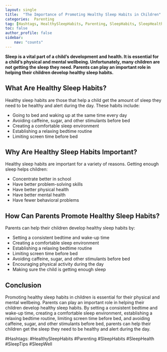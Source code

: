 ```yaml
---
layout: single
title:  "The Importance of Promoting Healthy Sleep Habits in Children"
categories:  Parenting
tag: [Hashtags, HealthySleepHabits, Parenting, SleepHabits, SleepHealth, SleepTips, SleepWell, ]
toc: false
author_profile: false
sidebar:
    nav: "counts"
---
```

    
**Sleep is a vital part of a child’s development and health. It is essential for a child’s physical and mental wellbeing. Unfortunately, many children are not getting the sleep they need. Parents can play an important role in helping their children develop healthy sleep habits.**

## What Are Healthy Sleep Habits?

Healthy sleep habits are those that help a child get the amount of sleep they need to be healthy and alert during the day. These habits include:

- Going to bed and waking up at the same time every day
- Avoiding caffeine, sugar, and other stimulants before bed
- Creating a comfortable sleep environment
- Establishing a relaxing bedtime routine
- Limiting screen time before bed

## Why Are Healthy Sleep Habits Important?

Healthy sleep habits are important for a variety of reasons. Getting enough sleep helps children:

- Concentrate better in school
- Have better problem-solving skills
- Have better physical health
- Have better mental health
- Have fewer behavioral problems

## How Can Parents Promote Healthy Sleep Habits?

Parents can help their children develop healthy sleep habits by:

- Setting a consistent bedtime and wake-up time
- Creating a comfortable sleep environment
- Establishing a relaxing bedtime routine
- Limiting screen time before bed
- Avoiding caffeine, sugar, and other stimulants before bed
- Encouraging physical activity during the day
- Making sure the child is getting enough sleep

## Conclusion

Promoting healthy sleep habits in children is essential for their physical and mental wellbeing. Parents can play an important role in helping their children develop healthy sleep habits. By setting a consistent bedtime and wake-up time, creating a comfortable sleep environment, establishing a relaxing bedtime routine, limiting screen time before bed, and avoiding caffeine, sugar, and other stimulants before bed, parents can help their children get the sleep they need to be healthy and alert during the day. 

#Hashtags:
#HealthySleepHabits #Parenting #SleepHabits #SleepHealth #SleepTips #SleepWell